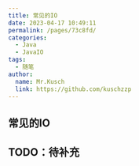 ```yaml
---
title: 常见的IO
date: 2023-04-17 10:49:11
permalink: /pages/73c8fd/
categories:
  - Java
  - JavaIO
tags:
  - 随笔
author: 
  name: Mr.Kusch
  link: https://github.com/kuschzzp
---
```

## 常见的IO

## TODO：待补充
